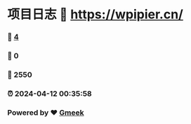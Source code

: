 # 项目日志 :link: https://wpipier.cn/ 
### :page_facing_up: [4](https://wpipier.cn//tag.html) 
### :speech_balloon: 0 
### :hibiscus: 2550 
### :alarm_clock: 2024-04-12 00:35:58 
### Powered by :heart: [Gmeek](https://github.com/Meekdai/Gmeek)
